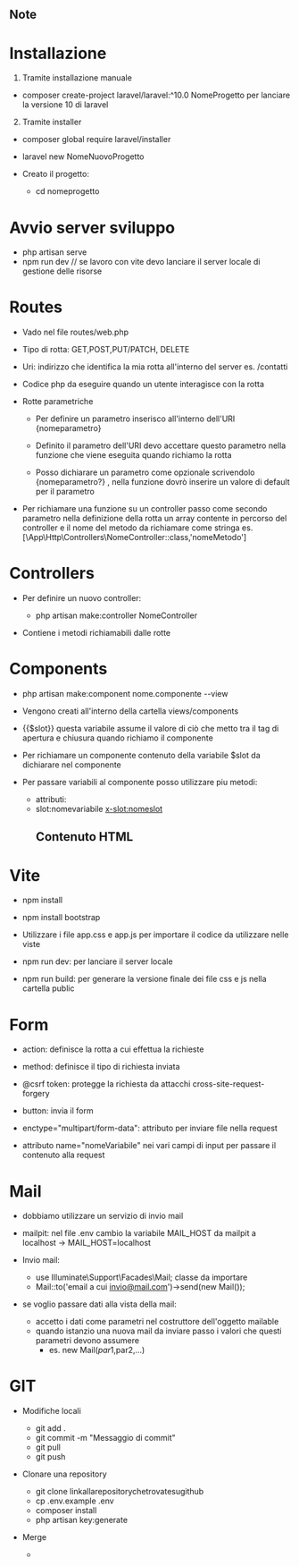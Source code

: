 ## Note

# Installazione

1) Tramite installazione manuale
- composer create-project laravel/laravel:^10.0 NomeProgetto 
 per lanciare la versione 10 di laravel

2) Tramite installer
- composer global require laravel/installer
- laravel new NomeNuovoProgetto

- Creato il progetto:
    - cd nomeprogetto

# Avvio server sviluppo

- php artisan serve
- npm run dev
// se lavoro con vite devo lanciare il server locale di gestione delle risorse

# Routes

- Vado nel file routes/web.php
- Tipo di rotta: GET,POST,PUT/PATCH, DELETE
- Uri: indirizzo che identifica la mia rotta all'interno del server es. /contatti
- Codice php da eseguire quando un utente interagisce con la rotta

- Rotte parametriche
    - Per definire un parametro inserisco all'interno dell'URI {nomeparametro}
    - Definito il parametro dell'URI devo accettare questo parametro nella funzione che viene eseguita quando richiamo la rotta

    - Posso dichiarare un parametro come opzionale scrivendolo  {nomeparametro?} , nella funzione dovrò inserire un valore di default per il parametro

- Per richiamare una funzione su un controller passo come secondo parametro nella definizione della rotta un array contente in percorso del controller e il nome del metodo da richiamare come stringa es. [\App\Http\Controllers\NomeController::class,'nomeMetodo']

# Controllers

- Per definire un nuovo controller:
    - php artisan make:controller NomeController

- Contiene i metodi richiamabili dalle rotte

# Components

- php artisan make:component nome.componente --view
- Vengono creati all'interno della cartella views/components 
- {{$slot}} questa variabile assume il valore di ciò che metto tra il tag di apertura e chiusura quando richiamo il componente

- Per richiamare un componente <x-nomecomponente> contenuto della variabile $slot da dichiarare nel componente <x-nomecomponente/>

- Per passare variabili al componente posso utilizzare piu metodi:
    - attributi:  <x-nomecomponente  variabile="contento della variabile" :valoredavariabile="$variabileesterna" >
    - slot:nomevariabile 
            <x-slot:nomeslot>
                <h2> Contenuto HTML</h2>
            </x-slot>

# Vite

- npm install
- npm install bootstrap

- Utilizzare i file app.css e app.js per importare il codice da utilizzare nelle viste

- npm run dev: per lanciare il server locale

- npm run build: per generare la versione finale dei file css e js nella cartella public

# Form

- action: definisce la rotta a cui effettua la richieste
- method: definisce il tipo di richiesta inviata
- @csrf token: protegge la richiesta da attacchi cross-site-request-forgery
- button: invia il form

- enctype="multipart/form-data": attributo per inviare file nella request

- attributo name="nomeVariabile" nei vari campi di input per passare il contenuto alla request

# Mail

- dobbiamo utilizzare un servizio di invio mail

- mailpit: nel file .env cambio la variabile MAIL_HOST da mailpit a localhost -> MAIL_HOST=localhost

- Invio mail:
    - use Illuminate\Support\Facades\Mail; classe da importare
    - Mail::to('email a cui invio@mail.com')->send(new Mail());

- se voglio passare dati alla vista della mail:
    - accetto i dati come parametri nel costruttore dell'oggetto mailable
    - quando istanzio una nuova mail da inviare passo i valori che questi parametri devono assumere
        - es. new Mail($par1,$par2,...)

# GIT

- Modifiche locali
    - git add .
    - git commit -m "Messaggio di commit"
    - git pull
    - git push

- Clonare una repository

    - git clone linkallarepositorychetrovatesugithub 
    - cp .env.example .env
    - composer install 
    - php artisan key:generate

- Merge 

    - 